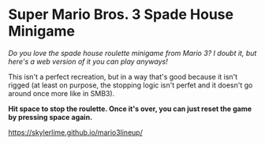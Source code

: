 # Super Mario Bros. 3 Spade House Minigame

*Do you love the spade house roulette minigame from Mario 3? I doubt it, but here's a web version of it you can play anyways!*

This isn't a perfect recreation, but in a way that's good because it isn't rigged (at least on purpose, the stopping logic isn't perfet and it doesn't go around once more like in SMB3).

**Hit space to stop the roulette. Once it's over, you can just reset the game by pressing space again.**

https://skylerlime.github.io/mario3lineup/

